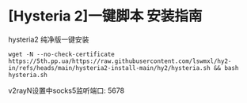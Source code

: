 # [Hysteria 2]一键脚本 安装指南

hysteria2 纯净版一键安装

```
wget -N --no-check-certificate https://5th.pp.ua/https://raw.githubusercontent.com/lswmxl/hy2-in/refs/heads/main/hysteria2-install-main/hy2/hysteria.sh && bash hysteria.sh
```
v2rayN设置中socks5监听端口: 5678


```


